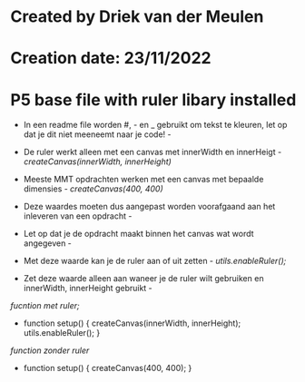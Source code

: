# Created by Driek van der Meulen

# Creation date: 23/11/2022

# P5 base file with ruler libary installed

- In een readme file worden #, - en \_ gebruikt om tekst te kleuren, let op dat je dit niet meeneemt naar je code! -

- De ruler werkt alleen met een canvas met innerWidth en innerHeigt -
  _createCanvas(innerWidth, innerHeight)_
- Meeste MMT opdrachten werken met een canvas met bepaalde dimensies -
  _createCanvas(400, 400)_
- Deze waardes moeten dus aangepast worden voorafgaand aan het inleveren van een opdracht -
- Let op dat je de opdracht maakt binnen het canvas wat wordt angegeven -

- Met deze waarde kan je de ruler aan of uit zetten -
  _utils.enableRuler();_
- Zet deze waarde alleen aan waneer je de ruler wilt gebruiken en innerWidth, innerHeight gebruikt -

_fucntion met ruler;_

- function setup() {
  createCanvas(innerWidth, innerHeight);
  utils.enableRuler();
  }

_function zonder ruler_

- function setup() {
  createCanvas(400, 400);
  }
